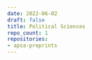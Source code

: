 ```yaml
---
date: 2022-06-02
draft: false
title: Political Sciences
repo_count: 1
repositories:
- apsa-preprints
---
```



